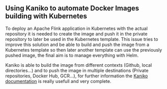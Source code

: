 ## Using Kaniko to automate Docker Images building with Kubernetes
To deploy an Apache Flink application in Kubernetes with the actual repository it is needed to create the image and push it in the private repository to later be used in the Kubernetes template. This issue tries to improve this solution and be able to build and push the image from a Kubernetes template so then later another template can use the previously pushed image, the final aim is to manage everything with Helm.

Kaniko is able to build the image from different contexts (Github, local directories...) and to push the image in multiple destinations (Private repositories, Docker Hub, GCR...), for further information the [Kaniko documentation](https://github.com/GoogleContainerTools/kaniko#running-kaniko-in-a-kubernetes-cluster) is really usefull and very complete.

